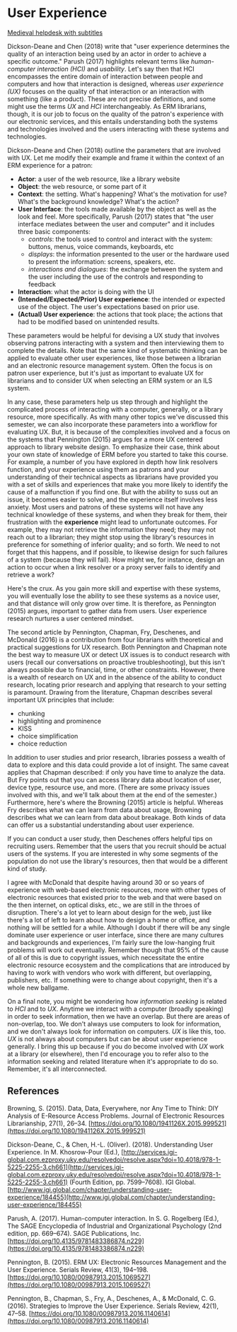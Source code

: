 # User Experience

[Medieval helpdesk with subtitles][medieval]

[medieval]:https://www.youtube.com/watch?v=pQHX-SjgQvQ

Dickson-Deane and Chen (2018) write that "user experience determines the
quality of an interaction being used by an actor in order to achieve a specific
outcome." Parush (2017) highlights relevant terms like *human-computer
interaction (HCI)* and *usability*. Let's say then that HCI encompasses the
entire domain of interaction between people and computers and how that
interaction is designed, whereas *user experience (UX)* focuses on the quality
of that interaction or an interaction with something (like a product). These
are not precise definitions, and some might use the terms *UX* and *HCI*
interchangeably. As ERM librarians, though, it is our job to focus on the
quality of the patron's experience with our electronic services, and this
entails understanding both the systems and technologies involved and the users
interacting with these systems and technologies.

Dickson-Deane and Chen (2018) outline the parameters that are involved with UX.
Let me modify their example and frame it within the context of an ERM
experience for a patron:

* **Actor**: a user of the web resource, like a library website
* **Object**: the web resource, or some part of it
* **Context**: the setting. What's happening? What's the motivation for use?
  What's the background knowledge? What's the action?
* **User Interface**: the tools made available by the object as well as the
  look and feel. More specifically, Parush (2017) states that "the user
  interface mediates between the user and computer" and it includes three basic
  components:
    * *controls*: the tools used to control and interact with the system:
      buttons, menus, voice commands, keyboards, etc
    * *displays*: the information presented to the user or the hardware used to
      present the information: screens, speakers, etc.
    * *interactions and dialogues*: the exchange between the system and the
      user including the use of the controls and responding to feedback
* **Interaction**: what the actor is doing with the UI
* **(Intended/Expected/Prior) User experience**: the intended or expected use
  of the object. The user's expectations based on prior use.
* **(Actual) User experience**: the actions that took place; the actions that
  had to be modified based on unintended results.

These parameters would be helpful for devising a UX study that involves
observing patrons interacting with a system and then interviewing them to
complete the details. Note that the same kind of systematic thinking can be
applied to evaluate other user experiences, like those between a librarian and
an electronic resource management system. Often the focus is on patron user
experience, but it's just as important to evaluate UX for librarians and to
consider UX when selecting an ERM system or an ILS system.

In any case, these parameters help us step through and highlight the
complicated process of interacting with a computer, generally, or a library
resource, more specifically. As with many other topics we've discussed this
semester, we can also incorporate these parameters into a workflow for
evaluating UX. But, it is because of the complexities involved and a focus on
the systems that Pennington (2015) argues for a more UX centered approach to
library website design. To emphasize their case, think about your own state of
knowledge of ERM before you started to take this course. For example, a number
of you have explored in depth how link resolvers function, and your experience
using them as patrons and your understanding of their technical aspects as
librarians have provided you with a set of skills and experiences that make you
more likely to identify the cause of a malfunction if you find one. But with
the ability to suss out an issue, it becomes easier to solve, and the
experience itself involves less anxiety. Most users and patrons of these
systems will not have any technical knowledge of these systems, and when they
break for them, their frustration with the **experience** might lead to
unfortunate outcomes. For example, they may not retrieve the information they
need; they may not reach out to a librarian; they might stop using the
library's resources in preference for something of inferior quality; and so
forth. We need to not forget that this happens, and if possible, to likewise
design for such failures of a system (because they will fail). How might we,
for instance, design an action to occur when a link resolver or a proxy server
fails to identify and retrieve a work?

Here's the crux. As you gain more skill and expertise with these systems, you
will eventually lose the ability to see these systems as a novice user, and
that distance will only grow over time. It is therefore, as Pennington (2015)
argues, important to gather data from users. User experience research nurtures
a user centered mindset.

The second article by Pennington, Chapman, Fry, Deschenes, and McDonald (2016)
is a contribution from four librarians with theoretical and practical
suggestions for UX research. Both Pennington and Chapman note the best way to
measure UX or detect UX issues is to conduct research with users (recall our
conversations on proactive troubleshooting), but this isn't always possible due
to financial, time, or other constraints. However, there is a wealth of
research on UX and in the absence of the ability to conduct research, locating
prior research and applying that research to your setting is paramount. Drawing
from the literature, Chapman describes several important UX principles that
include:

* chunking
* highlighting and prominence
* KISS
* choice simplification
* choice reduction

In addition to user studies and prior research, libraries possess a wealth of
data to explore and this data could provide a lot of insight. The same caveat
applies that Chapman described: if only you have time to analyze the data. But
Fry points out that you can access library data about location of user, device
type, resource use, and more. (There are some privacy issues involved with
this, and we'll talk about them at the end of the semester.) Furthermore,
here's where the Browning (2015) article is helpful. Whereas Fry describes what
we can learn from data about usage, Browning describes what we can learn from
data about breakage. Both kinds of data can offer us a substantial
understanding about user experience.

If you can conduct a user study, then Deschenes offers helpful tips on
recruiting users. Remember that the users that you recruit should be actual
users of the systems. If you are interested in why some segments of the
population do not use the library's resources, then that would be a different
kind of study.

I agree with McDonald that despite having around 30 or so years of experience
with web-based electronic resources, more with other types of electronic
resources that existed prior to the web and that were based on the then
internet, on optical disks, etc., we are still in the throes of disruption.
There's a lot yet to learn about design for the web, just like there's a lot of
left to learn about how to design a home or office, and nothing will be settled
for a while. Although I doubt if there will be any single dominate user
experience or user interface, since there are many cultures and backgrounds and
experiences, I'm fairly sure the low-hanging fruit problems will work out
eventually. Remember though that 95% of the cause of all of this is due to
copyright issues, which necessitate the entire electronic resource ecosystem
and the complications that are introduced by having to work with vendors who
work with different, but overlapping, publishers, etc. If something were to
change about copyright, then it's a whole new ballgame.

On a final note, you might be wondering how *information seeking* is related to
*HCI* and to *UX*. Anytime we interact with a computer (broadly speaking) in
order to seek information, then we have an overlap. But there are areas of
non-overlap, too. We don't always use computers to look for information, and we
don't always look for information on computers. *UX* is like this, too. *UX* is
not always about computers but can be about user experience generally. I bring
this up because if you do become involved with *UX* work at a library (or
elsewhere), then I'd encourage you to refer also to the information seeking and
related literature when it's appropriate to do so. Remember, it's all
interconnected.

## References

Browning, S. (2015). Data, Data, Everywhere, nor Any Time to Think: DIY
Analysis of E-Resource Access Problems. Journal of Electronic Resources
Librarianship, 27(1), 26–34.
[https://doi.org/10.1080/1941126X.2015.999521](https://doi.org/10.1080/1941126X.2015.999521)

Dickson-Deane, C., & Chen, H.-L. (Oliver). (2018). Understanding User
Experience. In M. Khosrow-Pour (Ed.),
[http://services.igi-global.com.ezproxy.uky.edu/resolvedoi/resolve.aspx?doi=10.4018/978-1-5225-2255-3.ch661](http://services.igi-global.com.ezproxy.uky.edu/resolvedoi/resolve.aspx?doi=10.4018/978-1-5225-2255-3.ch661)
(Fourth Edition, pp. 7599–7608). IGI Global.
[http://www.igi.global.com/chapter/understanding-user-experience/184455](http://www.igi.global.com/chapter/understanding-user-experience/184455)

Parush, A. (2017). Human-computer interaction. In S. G. Rogelberg (Ed.), The
SAGE Encyclopedia of Industrial and Organizational Psychology (2nd edition, pp.
669–674). SAGE Publications, Inc.
[https://doi.org/10.4135/9781483386874.n229](https://doi.org/10.4135/9781483386874.n229)

Pennington, B. (2015). ERM UX: Electronic Resources Management and the User
Experience. Serials Review, 41(3), 194–198.
[https://doi.org/10.1080/00987913.2015.1069527](https://doi.org/10.1080/00987913.2015.1069527)

Pennington, B., Chapman, S., Fry, A., Deschenes, A., & McDonald, C. G. (2016).
Strategies to Improve the User Experience. Serials Review, 42(1), 47–58.
[https://doi.org/10.1080/00987913.2016.1140614](https://doi.org/10.1080/00987913.2016.1140614)
